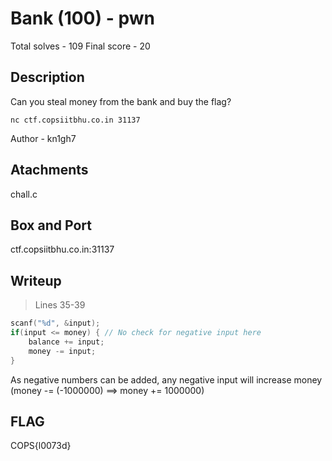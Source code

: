 # Bank (100) - pwn

Total solves - 109
Final score - 20

## Description
Can you steal money from the bank and buy the flag?

`nc ctf.copsiitbhu.co.in 31137`

Author - kn1gh7

## Atachments
chall.c

## Box and Port
ctf.copsiitbhu.co.in:31137

## Writeup
> Lines 35-39

```C
scanf("%d", &input);
if(input <= money) { // No check for negative input here
    balance += input;
    money -= input;
}
```
As negative numbers can be added, any negative input will increase money (money -= (-1000000) ==> money += 1000000)

## FLAG
COPS{l0073d}
